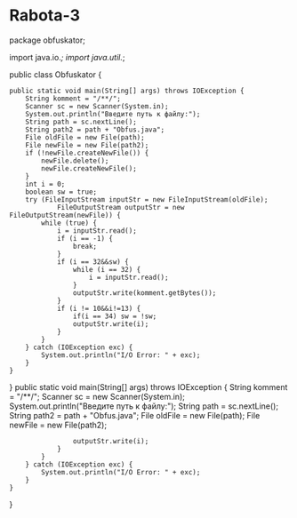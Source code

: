 # Rabota-3

package obfuskator;

import java.io.*;
import java.util.*;

public class Obfuskator {

    public static void main(String[] args) throws IOException {
        String komment = "/**/"; 
        Scanner sc = new Scanner(System.in);
        System.out.println("Введите путь к файлу:");
        String path = sc.nextLine();
        String path2 = path + "Obfus.java";
        File oldFile = new File(path); 
        File newFile = new File(path2);
        if (!newFile.createNewFile()) { 
            newFile.delete();
            newFile.createNewFile();
        }
        int i = 0;
        boolean sw = true;
        try (FileInputStream inputStr = new FileInputStream(oldFile);
                FileOutputStream outputStr = new FileOutputStream(newFile)) {
            while (true) { 
                i = inputStr.read();
                if (i == -1) {
                    break;
                }
                if (i == 32&&sw) {
                    while (i == 32) { 
                        i = inputStr.read();
                    }
                    outputStr.write(komment.getBytes());
                }
                if (i != 10&&i!=13) { 
                    if(i == 34) sw = !sw;
                    outputStr.write(i);
                }
            }
        } catch (IOException exc) {
            System.out.println("I/O Error: " + exc);
        }
    }

}
    public static void main(String[] args) throws IOException {
        String komment = "/**/"; 
        Scanner sc = new Scanner(System.in);
        System.out.println("Введите путь к файлу:");
        String path = sc.nextLine();
        String path2 = path + "Obfus.java";
        File oldFile = new File(path); 
        File newFile = new File(path2);

                    outputStr.write(i);
                }
            }
        } catch (IOException exc) {
            System.out.println("I/O Error: " + exc);
        }
    }

}

